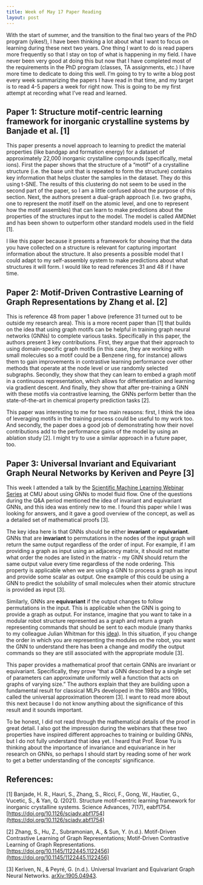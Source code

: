 ```yaml
---
title: Week of May 17 Paper Reading
layout: post
---
```


With the start of summer, and the transition to the final two years of the PhD program (yikes!), I have been thinking a lot about what I want to focus on learning during these next two years. One thing I want to do is read papers more frequently so that I stay on top of what is happening in my field. I have never been very good at doing this but now that I have completed most of the requirements in the PhD program (classes, TA assignments, etc.) I have more time to dedicate to doing this well. I’m going to try to write a blog post every week summarizing the papers I have read in that time, and my target is to read 4-5 papers a week for right now. This is going to be my first attempt at recording what I’ve read and learned. 

## Paper 1: Structure motif-centric learning framework for inorganic crystalline systems by Banjade et al. [1]

This paper presents a novel approach to learning to predict the material properties (like bandgap and formation energy) for a dataset of approximately 22,000 inorganic crystalline compounds (specifically, metal ions). First the paper shows that the structure of a “motif” of a crystalline structure (i.e. the base unit that is repeated to form the structure) contains key information that helps cluster the samples in the dataset. They do this using t-SNE. The results of this clustering do not seem to be used in the second part of the paper, so I am a little confused about the purpose of this section. Next, the authors present a dual-graph approach (i.e. two graphs, one to represent the motif itself on the atomic level, and one to represent how the motif assembles) that can learn to make predictions about the properties of the structures input to the model. The model is called AMDNet and has been shown to outperform other standard models used in the field [1]. 

I like this paper because it presents a framework for showing that the data you have collected on a structure is relevant for capturing important information about the structure. It also presents a possible model that I could adapt to my self-assembly system to make predictions about what structures it will form. I would like to read references 31 and 48 if I have time. 

## Paper 2: Motif-Driven Contrastive Learning of Graph Representations by Zhang et al. [2]

This is reference 48 from paper 1 above (reference 31 turned out to be outside my research area). This is a more recent paper than [1] that builds on the idea that using graph motifs can be helpful in training graph neural networks (GNNs) to complete various tasks. Specifically in this paper, the authors present 3 key contributions. First, they argue that their approach to using domain-specific graph motifs (in this case, they are working with small molecules so a motif could be a Benzene ring, for instance) allows them to gain improvements in contrastive learning performance over other methods that operate at the node level or use randomly selected subgraphs. Secondly, they show that they can learn to embed a graph motif in a continuous representation, which allows for differentiation and learning via gradient descent. And finally, they show that after pre-training a GNN with these motifs via contrastive learning, the GNNs perform better than the state-of-the-art in chemical property prediction tasks [2].  

This paper was interesting to me for two main reasons: first, I think the idea of leveraging motifs in the training process could be useful to my work too. And secondly, the paper does a good job of demonstrating how their novel contributions add to the performance gains of the model by using an ablation study [2]. I might try to use a similar approach in a future paper, too.

## Paper 3: Universal Invariant and Equivariant Graph Neural Networks by Keriven and Peyre [3]

This week I attended a talk by the [Scientific Machine Learning Webinar Series](https://www.cmu.edu/aced/sciML.html) at CMU about using GNNs to model fluid flow. One of the questions during the Q&A period mentioned the idea of invariant and equivariant GNNs, and this idea was entirely new to me. I found this paper while I was looking for answers, and it gave a good overview of the concept, as well as a detailed set of mathematical proofs [3]. 

The key idea here is that GNNs should be either **invariant** or **equivariant**. GNNs that are **invariant** to permutations in the nodes of the input graph will return the same output regardless of the order of input. For example, if I am providing a graph as input using an adjacency matrix, it should not matter what order the nodes are listed in the matrix - my GNN should return the same output value every time regardless of the node ordering. This property is applicable when we are using a GNN to process a graph as input and provide some scalar as output. One example of this could be using a GNN to predict the solubility of small molecules when their atomic structure is provided as input [3]. 

Similarly, GNNs are **equivariant** if the output changes to follow permutations in the input. This is applicable when the GNN is going to provide a graph as output. For instance, imagine that you want to take in a modular robot structure represented as a graph and return a graph representing commands that should be sent to each module (many thanks to my colleague Julian Whitman for this [idea](https://ml4eng.github.io/camera_readys/49.pdf)). In this situation, if you change the order in which you are representing the modules on the robot, you want the GNN to understand there has been a change and modify the output commands so they are still associated with the appropriate module [3]. 

This paper provides a mathematical proof that certain GNNs are invariant or equivariant. Specifically, they prove “that a GNN described by a single set of parameters can approximate uniformly well a function that acts on graphs of varying size.” The authors explain that they are building upon a fundamental result for classical MLPs developed in the 1980s and 1990s, called the universal approximation theorem [3]. I want to read more about this next because I do not know anything about the significance of this result and it sounds important. 

To be honest, I did not read through the mathematical details of the proof in great detail. I also got the impression during the webinars that these two properties have inspired different approaches to training or building GNNs, but I do not fully understand that idea yet. I heard that Prof. Rose Yu is thinking about the importance of invariance and equivariance in her research on GNNs, so perhaps I should start by reading some of her work to get a better understanding of the concepts’ significance. 

## References: 

[1] Banjade, H. R., Hauri, S., Zhang, S., Ricci, F., Gong, W., Hautier, G., Vucetic, S., & Yan, Q. (2021). Structure motif–centric learning framework for inorganic crystalline systems. Science Advances, 7(17), eabf1754. [https://doi.org/10.1126/sciadv.abf1754](https://doi.org/10.1126/sciadv.abf1754)

[2] Zhang, S., Hu, Z., Subramonian, A., & Sun, Y. (n.d.). Motif-Driven Contrastive Learning of Graph Representations; Motif-Driven Contrastive Learning of Graph Representations. [https://doi.org/10.1145/1122445.1122456](https://doi.org/10.1145/1122445.1122456)

[3] Keriven, N., & Peyré, G. (n.d.). Universal Invariant and Equivariant Graph Neural Networks. [arXiv:1905.04943](https://arxiv.org/abs/1905.04943). 







